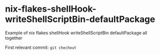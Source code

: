 # nix-flakes-shellHook-writeShellScriptBin-defaultPackage
Example of nix flakes shellHook writeShellScriptBin defaultPackage all together


First relevant commit:
`git chechout `
